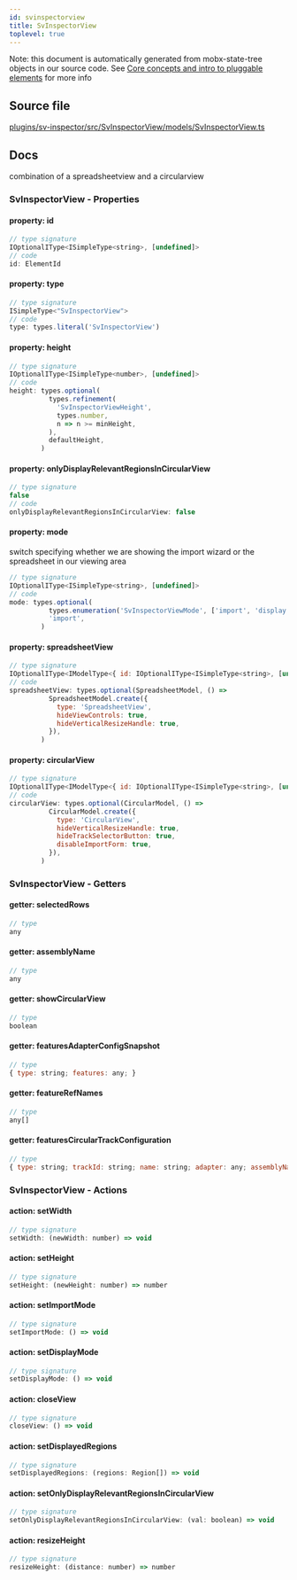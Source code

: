 ```yaml
---
id: svinspectorview
title: SvInspectorView
toplevel: true
---
```



Note: this document is automatically generated from mobx-state-tree objects in
our source code. See [Core concepts and intro to pluggable
elements](/docs/developer_guide/) for more info



## Source file

[plugins/sv-inspector/src/SvInspectorView/models/SvInspectorView.ts](https://github.com/GMOD/jbrowse-components/blob/main/plugins/sv-inspector/src/SvInspectorView/models/SvInspectorView.ts)


## Docs


combination of a spreadsheetview and a circularview



### SvInspectorView - Properties
#### property: id



```js
// type signature
IOptionalIType<ISimpleType<string>, [undefined]>
// code
id: ElementId
```

#### property: type



```js
// type signature
ISimpleType<"SvInspectorView">
// code
type: types.literal('SvInspectorView')
```

#### property: height



```js
// type signature
IOptionalIType<ISimpleType<number>, [undefined]>
// code
height: types.optional(
          types.refinement(
            'SvInspectorViewHeight',
            types.number,
            n => n >= minHeight,
          ),
          defaultHeight,
        )
```

#### property: onlyDisplayRelevantRegionsInCircularView



```js
// type signature
false
// code
onlyDisplayRelevantRegionsInCircularView: false
```

#### property: mode

switch specifying whether we are showing the import wizard or the
spreadsheet in our viewing area

```js
// type signature
IOptionalIType<ISimpleType<string>, [undefined]>
// code
mode: types.optional(
          types.enumeration('SvInspectorViewMode', ['import', 'display']),
          'import',
        )
```

#### property: spreadsheetView



```js
// type signature
IOptionalIType<IModelType<{ id: IOptionalIType<ISimpleType<string>, [undefined]>; displayName: IMaybe<ISimpleType<string>>; minimized: IType<boolean, boolean, boolean>; } & { ...; }, { ...; } & ... 4 more ... & { ...; }, _NotCustomized, _NotCustomized>, [...]>
// code
spreadsheetView: types.optional(SpreadsheetModel, () =>
          SpreadsheetModel.create({
            type: 'SpreadsheetView',
            hideViewControls: true,
            hideVerticalResizeHandle: true,
          }),
        )
```

#### property: circularView



```js
// type signature
IOptionalIType<IModelType<{ id: IOptionalIType<ISimpleType<string>, [undefined]>; displayName: IMaybe<ISimpleType<string>>; minimized: IType<boolean, boolean, boolean>; } & { ...; }, { ...; } & ... 7 more ... & { ...; }, _NotCustomized, _NotCustomized>, [...]>
// code
circularView: types.optional(CircularModel, () =>
          CircularModel.create({
            type: 'CircularView',
            hideVerticalResizeHandle: true,
            hideTrackSelectorButton: true,
            disableImportForm: true,
          }),
        )
```


### SvInspectorView - Getters
#### getter: selectedRows



```js
// type
any
```

#### getter: assemblyName



```js
// type
any
```

#### getter: showCircularView



```js
// type
boolean
```

#### getter: featuresAdapterConfigSnapshot



```js
// type
{ type: string; features: any; }
```

#### getter: featureRefNames



```js
// type
any[]
```

#### getter: featuresCircularTrackConfiguration



```js
// type
{ type: string; trackId: string; name: string; adapter: any; assemblyNames: any[]; displays: { type: string; displayId: string; onChordClick: string; renderer: { type: string; }; }[]; }
```





### SvInspectorView - Actions
#### action: setWidth



```js
// type signature
setWidth: (newWidth: number) => void
```

#### action: setHeight



```js
// type signature
setHeight: (newHeight: number) => number
```

#### action: setImportMode



```js
// type signature
setImportMode: () => void
```

#### action: setDisplayMode



```js
// type signature
setDisplayMode: () => void
```

#### action: closeView



```js
// type signature
closeView: () => void
```

#### action: setDisplayedRegions



```js
// type signature
setDisplayedRegions: (regions: Region[]) => void
```

#### action: setOnlyDisplayRelevantRegionsInCircularView



```js
// type signature
setOnlyDisplayRelevantRegionsInCircularView: (val: boolean) => void
```

#### action: resizeHeight



```js
// type signature
resizeHeight: (distance: number) => number
```


